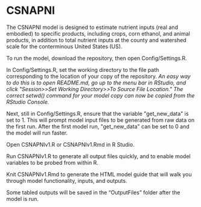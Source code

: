 # CSNAPNI
The CSNAPNI model is designed to estimate nutrient inputs (real and embodied) to specific products, including crops, corn ethanol,
and animal products, in addition to total nutrient inputs at the county and watershed scale for the conterminous United States (US).

To run the model, download the repository, then open Config/Settings.R.

In Config/Settings.R, set the working directory to the file path corresponding to the location of your copy of the repository.
*An easy way to do this is to open README.md, go up to the menu bar in RStudio, and click "Session>>Set Working Directory>>To Source File Location." 
The correct setwd() command for your model copy can now be copied from the RStudio Console.*

Next, still in Config/Settings.R, ensure that the variable "get_new_data" is set to 1. This will prompt model input files to be generated from raw data on the
first run. After the first model run, "get_new_data" can be set to 0 and the model will run faster.

Open CSNAPNIv1.R or CSNAPNIv1.Rmd in R Studio.

Run CSNAPNIv1.R to generate all output files quickly, and to enable model variables to be probed from within R.

Knit CSNAPNIv1.Rmd to generate the HTML model guide that will walk you through model functionality, inputs, and outputs.

Some tabled outputs will be saved in the “OutputFiles” folder after the model is run.
